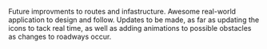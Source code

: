 Future improvments to routes and infastructure. Awesome real-world application to design and follow. Updates to be made, as far as updating the icons to tack real time, as well as adding animations to possible obstacles as changes to roadways occur. 
